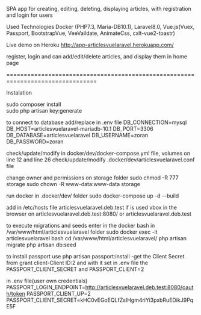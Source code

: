 SPA app for creating, editing, deleting, displaying articles, with registration and login for users

Used Technologies
Docker (PHP7.3, Maria-DB10.1), 
Laravel8.0, 
Vue.js(Vuex, Passport, BootstrapVue, VeeVaildate, AnimateCss, cxlt-vue2-toastr)

Live demo on Heroku http://app-articlesvuelaravel.herokuapp.com/

register, login and can add/edit/delete articles, and display them in home page

================================================================================

Instalation

sudo composer install <br/>
sudo php artisan key:generate <br/>

to connect to database add/replace in .env file
    DB_CONNECTION=mysql
    DB_HOST=articlesvuelaravel-mariadb-10.1
    DB_PORT=3306
    DB_DATABASE=articlesvuelaravel
    DB_USERNAME=zoran
    DB_PASSWORD=zoran   



check/update/modify in docker/dev/docker-compose.yml file, volumes on line 12 and line 26
check/update/modify .docker/dev/articlesvuelaravel.conf file

change owner and permissions on storage folder
    sudo chmod -R 777 storage
    sudo chown -R www-data:www-data storage 

run docker in .docker/dev/ folder 
    sudo docker-compose up -d --build

add in /etc/hosts file <ipaddres> articlesvuelaravel.deb.test
if is used vbox in the browser on articlesvuelaravel.deb.test:8080/
or articlesvuelaravel.deb.test

to execute migrations and seeds enter in the docker bash in /var/www/html/articlesvuelaravel folder
    sudo docker exec -it articlesvuelaravel bash
    cd /var/www/html/articlesvuelaravel/
    php artisan migrate
    php artisan db:seed


to install passport use
    php artisan passport:install
    -get the Client Secret from grant client-Client ID:2 and with it set in .env file the PASSPORT_CLIENT_SECRET
     and PASSPORT_CLIENT=2

in .env file(user own credentials)
    PASSPORT_LOGIN_ENDPOINT=http://articlesvuelaravel.deb.test:8080/oauth/token
    PASSPORT_CLIENT_UP=2
    PASSPORT_CLIENT_SECRET=kHC0vEGoEQLfZsIHgm4riYi3pxbRuEDikJ9PqE5F
